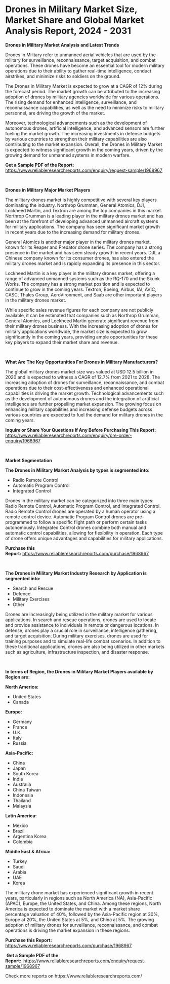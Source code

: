 <p><h1>Drones in Military Market Size, Market Share and Global Market Analysis Report, 2024 - 2031</h1></p><p><strong>Drones in Military Market Analysis and Latest Trends</strong></p>
<p><p>Drones in Military refer to unmanned aerial vehicles that are used by the military for surveillance, reconnaissance, target acquisition, and combat operations. These drones have become an essential tool for modern military operations due to their ability to gather real-time intelligence, conduct airstrikes, and minimize risks to soldiers on the ground.</p><p>The Drones in Military Market is expected to grow at a CAGR of 12% during the forecast period. The market growth can be attributed to the increasing adoption of drones by military agencies worldwide for various operations. The rising demand for enhanced intelligence, surveillance, and reconnaissance capabilities, as well as the need to minimize risks to military personnel, are driving the growth of the market.</p><p>Moreover, technological advancements such as the development of autonomous drones, artificial intelligence, and advanced sensors are further fueling the market growth. The increasing investments in defense budgets by various countries to strengthen their military capabilities are also contributing to the market expansion. Overall, the Drones in Military Market is expected to witness significant growth in the coming years, driven by the growing demand for unmanned systems in modern warfare.</p></p>
<p><strong>Get a Sample PDF of the Report:&nbsp;</strong> <a href="https://www.reliableresearchreports.com/enquiry/request-sample/1968967">https://www.reliableresearchreports.com/enquiry/request-sample/1968967</a></p>
<p>&nbsp;</p>
<p><strong>Drones in Military Major Market Players</strong></p>
<p><p>The military drones market is highly competitive with several key players dominating the industry. Northrop Grumman, General Atomics, DJI, Lockheed Martin, and Textron are among the top companies in this market. Northrop Grumman is a leading player in the military drones market and has been at the forefront of developing advanced unmanned aircraft systems for military applications. The company has seen significant market growth in recent years due to the increasing demand for military drones.</p><p>General Atomics is another major player in the military drones market, known for its Reaper and Predator drone series. The company has a strong presence in the market and has seen steady growth in recent years. DJI, a Chinese company known for its consumer drones, has also entered the military drones market and is rapidly expanding its presence in this sector.</p><p>Lockheed Martin is a key player in the military drones market, offering a range of advanced unmanned systems such as the RQ-170 and the Skunk Works. The company has a strong market position and is expected to continue to grow in the coming years. Textron, Boeing, Airbus, IAI, AVIC, CASC, Thales Group, AeroVironment, and Saab are other important players in the military drones market.</p><p>While specific sales revenue figures for each company are not publicly available, it can be estimated that companies such as Northrop Grumman, General Atomics, and Lockheed Martin generate significant revenue from their military drones business. With the increasing adoption of drones for military applications worldwide, the market size is expected to grow significantly in the coming years, providing ample opportunities for these key players to expand their market share and revenue.</p></p>
<p>&nbsp;</p>
<p><strong>What Are The Key Opportunities For Drones in Military Manufacturers?</strong></p>
<p><p>The global military drones market size was valued at USD 12.5 billion in 2020 and is expected to witness a CAGR of 12.7% from 2021 to 2028. The increasing adoption of drones for surveillance, reconnaissance, and combat operations due to their cost-effectiveness and enhanced operational capabilities is driving the market growth. Technological advancements such as the development of autonomous drones and the integration of artificial intelligence are further propelling market expansion. The growing focus on enhancing military capabilities and increasing defense budgets across various countries are expected to fuel the demand for military drones in the coming years.</p></p>
<p><strong>Inquire or Share Your Questions If Any Before Purchasing This Report:</strong> <a href="https://www.reliableresearchreports.com/enquiry/pre-order-enquiry/1968967">https://www.reliableresearchreports.com/enquiry/pre-order-enquiry/1968967</a></p>
<p>&nbsp;</p>
<p><strong>Market Segmentation</strong></p>
<p><strong>The Drones in Military Market Analysis by types is segmented into:</strong></p>
<p><ul><li>Radio Remote Control</li><li>Automatic Program Control</li><li>Integrated Control</li></ul></p>
<p><p>Drones in the military market can be categorized into three main types: Radio Remote Control, Automatic Program Control, and Integrated Control. Radio Remote Control drones are operated by a human operator using a remote control device. Automatic Program Control drones are pre-programmed to follow a specific flight path or perform certain tasks autonomously. Integrated Control drones combine both manual and automatic control capabilities, allowing for flexibility in operation. Each type of drone offers unique advantages and capabilities for military applications.</p></p>
<p><strong>Purchase this Report:&nbsp;</strong><a href="https://www.reliableresearchreports.com/purchase/1968967">https://www.reliableresearchreports.com/purchase/1968967</a></p>
<p>&nbsp;</p>
<p><strong>The Drones in Military Market Industry Research by Application is segmented into:</strong></p>
<p><ul><li>Search and Rescue</li><li>Defence</li><li>Military Exercises</li><li>Other</li></ul></p>
<p><p>Drones are increasingly being utilized in the military market for various applications. In search and rescue operations, drones are used to locate and provide assistance to individuals in remote or dangerous locations. In defense, drones play a crucial role in surveillance, intelligence gathering, and target acquisition. During military exercises, drones are used for training purposes and to simulate real-life combat scenarios. In addition to these traditional applications, drones are also being utilized in other markets such as agriculture, infrastructure inspection, and disaster response.</p></p>
<p>&nbsp;</p>
<p><strong>In terms of Region, the Drones in Military Market Players available by Region are:</strong></p>
<p>
    <p> <strong> North America: </strong>
        <ul>
            <li>United States</li>
            <li>Canada</li>
        </ul>
        </p> 
    <p> <strong> Europe: </strong>
        <ul>
            <li>Germany</li>
            <li>France</li>
            <li>U.K.</li>
            <li>Italy</li>
            <li>Russia</li>
        </ul>
        </p> 
    <p> <strong> Asia-Pacific: </strong>
        <ul>
            <li>China</li>
            <li>Japan</li>
            <li>South Korea</li>
            <li>India</li>
            <li>Australia</li>
            <li>China Taiwan</li>
            <li>Indonesia</li>
            <li>Thailand</li>
            <li>Malaysia</li>
        </ul>
        </p> 
    <p> <strong> Latin America: </strong>
        <ul>
            <li>Mexico</li>
            <li>Brazil</li>
            <li>Argentina Korea</li>
            <li>Colombia</li>
        </ul>
        </p> 
    <p> <strong> Middle East & Africa: </strong>
        <ul>
            <li>Turkey</li>
            <li>Saudi</li>
            <li>Arabia</li>
            <li>UAE</li>
            <li>Korea</li>
        </ul>
    </p>
    </p>
<p><p>The military drone market has experienced significant growth in recent years, particularly in regions such as North America (NA), Asia-Pacific (APAC), Europe, the United States, and China. Among these regions, North America is expected to dominate the market with a market share percentage valuation of 40%, followed by the Asia-Pacific region at 30%, Europe at 20%, the United States at 5%, and China at 5%. The growing adoption of military drones for surveillance, reconnaissance, and combat operations is driving the market expansion in these regions.</p></p>
<p><strong>Purchase this Report: </strong><a href="https://www.reliableresearchreports.com/purchase/1968967">https://www.reliableresearchreports.com/purchase/1968967</a></p>
<p>&nbsp;<strong>Get a Sample PDF of the Report:&nbsp;&nbsp;</strong><a href="https://www.reliableresearchreports.com/enquiry/request-sample/1968967">https://www.reliableresearchreports.com/enquiry/request-sample/1968967</a></p>
<p><strong></strong></p>
<p>Check more reports on https://www.reliableresearchreports.com/</p>